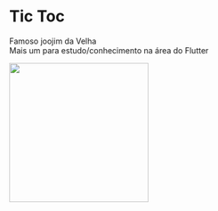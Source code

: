 # Tic Toc

Famoso joojim da Velha</br>
Mais um para estudo/conhecimento na área do Flutter

<img src='https://github.com/Vitttu/JogoDaVelha/blob/master/imgMD/Tictoe.gif' width="250" heigth="100"/>